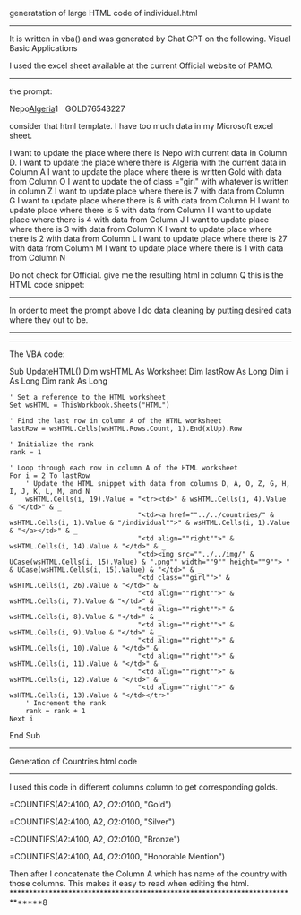 generatation of large HTML code of individual.html

**********************************************************************************

It is written in vba() and was generated by Chat GPT on the following. Visual Basic Applications

I used the excel sheet available at the current Official website of PAMO.

*********************************************************
the prompt: 
<tr><td>Nepo</td><td><a href="../../countries/Algeria/individual">Algeria</a></td><td align="right">1</td><td><img src="../../img/GOLD.png" width="9" height="9"> GOLD</td><td class = "girl"></td><td align="right">7</td><td align="right">6</td><td align="right">5</td><td align="right">4</td><td align="right">3</td><td align="right">2</td><td align="right">27</td></tr>

consider that html template.
I have too much data in my Microsoft excel sheet.

I want to update the place where there is Nepo with current data in Column D.
I want to update the place where there is Algeria with the current data in Column A
 I want to update the place where there is written Gold with data from Column O
I want to update the <td> of class ="girl" with whatever is written in column Z
I want to update place where there is 7 with data from Column G
I want to update place where there is 6 with data from Column H
I want to update place where there is 5 with data from Column I
I want to update place where there is 4 with data from Column J
I want to update place where there is 3 with data from Column K
I want to update place where there is 2 with data from Column L
I want to update place where there is 27 with data from Column M
I want to update place where there is 1 with data from Column N

Do not check for Official. 
give me the resulting html in column Q 
this is the HTML code snippet:


*********************************************************************

In order to meet the prompt above I do data cleaning by putting desired data where they out to be.


*********************************************************************
*********************************************************************
The VBA code:

Sub UpdateHTML()
    Dim wsHTML As Worksheet
    Dim lastRow As Long
    Dim i As Long
    Dim rank As Long
    
    ' Set a reference to the HTML worksheet
    Set wsHTML = ThisWorkbook.Sheets("HTML")
    
    ' Find the last row in column A of the HTML worksheet
    lastRow = wsHTML.Cells(wsHTML.Rows.Count, 1).End(xlUp).Row
    
    ' Initialize the rank
    rank = 1
    
    ' Loop through each row in column A of the HTML worksheet
    For i = 2 To lastRow
        ' Update the HTML snippet with data from columns D, A, O, Z, G, H, I, J, K, L, M, and N
        wsHTML.Cells(i, 19).Value = "<tr><td>" & wsHTML.Cells(i, 4).Value & "</td>" & _
                                    "<td><a href=""../../countries/" & wsHTML.Cells(i, 1).Value & "/individual"">" & wsHTML.Cells(i, 1).Value & "</a></td>" & _
                                    "<td align=""right"">" & wsHTML.Cells(i, 14).Value & "</td>" & _
                                    "<td><img src=""../../img/" & UCase(wsHTML.Cells(i, 15).Value) & ".png"" width=""9"" height=""9""> " & UCase(wsHTML.Cells(i, 15).Value) & "</td>" & _
                                    "<td class=""girl"">" & wsHTML.Cells(i, 26).Value & "</td>" & _
                                    "<td align=""right"">" & wsHTML.Cells(i, 7).Value & "</td>" & _
                                    "<td align=""right"">" & wsHTML.Cells(i, 8).Value & "</td>" & _
                                    "<td align=""right"">" & wsHTML.Cells(i, 9).Value & "</td>" & _
                                    "<td align=""right"">" & wsHTML.Cells(i, 10).Value & "</td>" & _
                                    "<td align=""right"">" & wsHTML.Cells(i, 11).Value & "</td>" & _
                                    "<td align=""right"">" & wsHTML.Cells(i, 12).Value & "</td>" & _
                                    "<td align=""right"">" & wsHTML.Cells(i, 13).Value & "</td></tr>"
        ' Increment the rank
        rank = rank + 1
    Next i
End Sub


**************************************************************************************************************************************************************************************************************

Generation of Countries.html code

************************************************************************************

I used this code in different columns column to get corresponding golds.

=COUNTIFS($A$2:$A$100, A2, $O$2:$O$100, "Gold")

=COUNTIFS($A$2:$A$100, A2, $O$2:$O$100, "Silver")

=COUNTIFS($A$2:$A$100, A2, $O$2:$O$100, "Bronze")

=COUNTIFS($A$2:$A$100, A4, $O$2:$O$100, "Honorable Mention")


Then after I concatenate the Column A which has name of the country with those columns.
This makes it easy to read when editing the html.  
******************************************************************************8